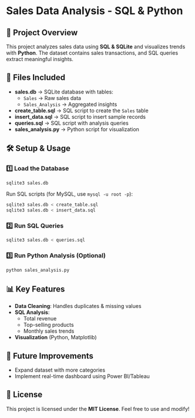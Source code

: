 # Sales Data Analysis - SQL & Python

## 📌 Project Overview
This project analyzes sales data using **SQL & SQLite** and visualizes trends with **Python**. The dataset contains sales transactions, and SQL queries extract meaningful insights.

## 📂 Files Included
- **sales.db** → SQLite database with tables:
  - `Sales` → Raw sales data
  - `Sales_Analysis` → Aggregated insights
- **create_table.sql** → SQL script to create the `Sales` table
- **insert_data.sql** → SQL script to insert sample records
- **queries.sql** → SQL script with analysis queries
- **sales_analysis.py** → Python script for visualization

## 🛠 Setup & Usage
### 1️⃣ Load the Database
```bash
sqlite3 sales.db
```
Run SQL scripts (for MySQL, use `mysql -u root -p`):
```bash
sqlite3 sales.db < create_table.sql
sqlite3 sales.db < insert_data.sql
```

### 2️⃣ Run SQL Queries
```bash
sqlite3 sales.db < queries.sql
```

### 3️⃣ Run Python Analysis (Optional)
```bash
python sales_analysis.py
```

## 📊 Key Features
- **Data Cleaning**: Handles duplicates & missing values
- **SQL Analysis**:
  - Total revenue
  - Top-selling products
  - Monthly sales trends
- **Visualization** (Python, Matplotlib)

## 🔮 Future Improvements
- Expand dataset with more categories
- Implement real-time dashboard using Power BI/Tableau

## 📜 License
This project is licensed under the **MIT License**. Feel free to use and modify!

